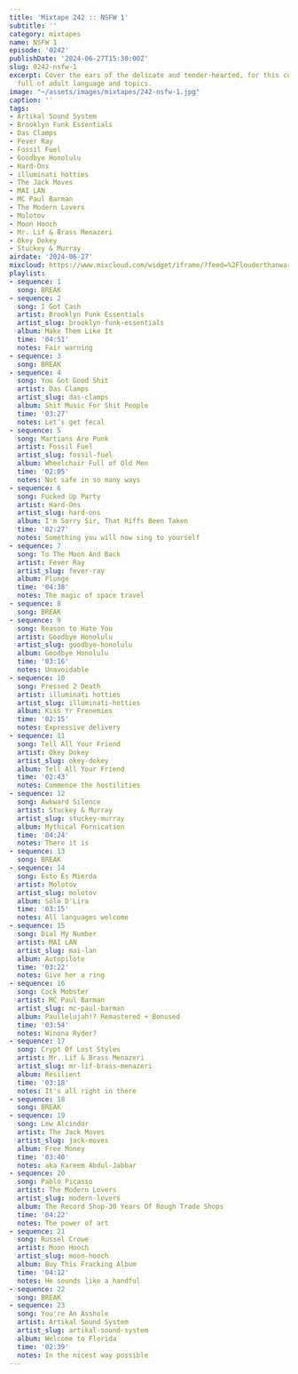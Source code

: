 ```yaml
---
title: 'Mixtape 242 :: NSFW 1'
subtitle: ''
category: mixtapes
name: NSFW 1
episode: '0242'
publishDate: '2024-06-27T15:30:00Z'
slug: 0242-nsfw-1
excerpt: Cover the ears of the delicate and tender-hearted, for this collection is
  full of adult language and topics.
image: "~/assets/images/mixtapes/242-nsfw-1.jpg"
caption: ''
tags:
- Artikal Sound System
- Brooklyn Funk Essentials
- Das Clamps
- Fever Ray
- Fossil Fuel
- Goodbye Honolulu
- Hard‐Ons
- illuminati hotties
- The Jack Moves
- MAI LAN
- MC Paul Barman
- The Modern Lovers
- Molotov
- Moon Hooch
- Mr. Lif & Brass Menazeri
- Okey Dokey
- Stuckey & Murray
airdate: '2024-06-27'
mixcloud: https://www.mixcloud.com/widget/iframe/?feed=%2Flouderthanwar%2Fthe-mixtape-242-nsfw-1-2024-06-27%2F&hide_artwork=1&hide_cover=1&light=1
playlist:
- sequence: 1
  song: BREAK
- sequence: 2
  song: I Got Cash
  artist: Brooklyn Funk Essentials
  artist_slug: brooklyn-funk-essentials
  album: Make Them Like It
  time: '04:51'
  notes: Fair warning
- sequence: 3
  song: BREAK
- sequence: 4
  song: You Got Good Shit
  artist: Das Clamps
  artist_slug: das-clamps
  album: Shit Music For Shit People
  time: '03:27'
  notes: Let’s get fecal
- sequence: 5
  song: Martians Are Punk
  artist: Fossil Fuel
  artist_slug: fossil-fuel
  album: Wheelchair Full of Old Men
  time: '02:05'
  notes: Not safe in so many ways
- sequence: 6
  song: Fucked Up Party
  artist: Hard‐Ons
  artist_slug: hard-ons
  album: I'm Sorry Sir, That Riffs Been Taken
  time: '02:27'
  notes: Something you will now sing to yourself
- sequence: 7
  song: To The Moon And Back
  artist: Fever Ray
  artist_slug: fever-ray
  album: Plunge
  time: '04:38'
  notes: The magic of space travel
- sequence: 8
  song: BREAK
- sequence: 9
  song: Reason to Hate You
  artist: Goodbye Honolulu
  artist_slug: goodbye-honolulu
  album: Goodbye Honolulu
  time: '03:16'
  notes: Unavoidable
- sequence: 10
  song: Pressed 2 Death
  artist: illuminati hotties
  artist_slug: illuminati-hotties
  album: Kiss Yr Frenemies
  time: '02:15'
  notes: Expressive delivery
- sequence: 11
  song: Tell All Your Friend
  artist: Okey Dokey
  artist_slug: okey-dokey
  album: Tell All Your Friend
  time: '02:43'
  notes: Commence the hostilities
- sequence: 12
  song: Awkward Silence
  artist: Stuckey & Murray
  artist_slug: stuckey-murray
  album: Mythical Fornication
  time: '04:24'
  notes: There it is
- sequence: 13
  song: BREAK
- sequence: 14
  song: Esto Es Mierda
  artist: Molotov
  artist_slug: molotov
  album: Sólo D'Lira
  time: '03:15'
  notes: All languages welcome
- sequence: 15
  song: Dial My Number
  artist: MAI LAN
  artist_slug: mai-lan
  album: Autopilote
  time: '03:22'
  notes: Give her a ring
- sequence: 16
  song: Cock Mobster
  artist: MC Paul Barman
  artist_slug: mc-paul-barman
  album: Paullelujah!? Remastered + Bonused
  time: '03:54'
  notes: Winona Ryder?
- sequence: 17
  song: Crypt Of Lost Styles
  artist: Mr. Lif & Brass Menazeri
  artist_slug: mr-lif-brass-menazeri
  album: Resilient
  time: '03:18'
  notes: It's all right in there
- sequence: 18
  song: BREAK
- sequence: 19
  song: Lew Alcindor
  artist: The Jack Moves
  artist_slug: jack-moves
  album: Free Money
  time: '03:40'
  notes: aka Kareem Abdul-Jabbar
- sequence: 20
  song: Pablo Picasso
  artist: The Modern Lovers
  artist_slug: modern-lovers
  album: The Record Shop-30 Years Of Rough Trade Shops
  time: '04:22'
  notes: The power of art
- sequence: 21
  song: Russel Crowe
  artist: Moon Hooch
  artist_slug: moon-hooch
  album: Buy This Fracking Album
  time: '04:12'
  notes: He sounds like a handful
- sequence: 22
  song: BREAK
- sequence: 23
  song: You're An Asshole
  artist: Artikal Sound System
  artist_slug: artikal-sound-system
  album: Welcome to Florida
  time: '02:39'
  notes: In the nicest way possible
---
```


